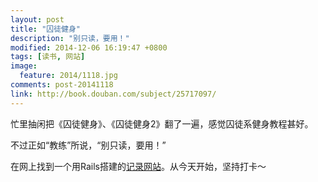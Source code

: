 ```yaml
---
layout: post
title: "囚徒健身"
description: "别只读，要用！"
modified: 2014-12-06 16:19:47 +0800
tags: [读书, 网站]
image:
  feature: 2014/1118.jpg
comments: post-20141118
link: http://book.douban.com/subject/25717097/
---
```


忙里抽闲把《囚徒健身》、《囚徒健身2》翻了一遍，感觉囚徒系健身教程甚好。

不过正如“教练”所说，“别只读，要用！”

在网上找到一个用Rails搭建的[记录网站](http://qiutu.org/)。从今天开始，坚持打卡～
